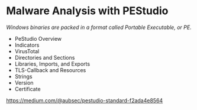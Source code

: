 # Malware Analysis with PEStudio
_Windows binaries are packed in a format called Portable Executable, or PE._  
* PeStudio Overview  
* Indicators   
* VirusTotal  
* Directories and Sections 
* Libraries, Imports, and Exports  
* TLS-Callback and Resources  
* Strings  
* Version  
* Certificate  



https://medium.com/@aubsec/pestudio-standard-f2ada4e8564

